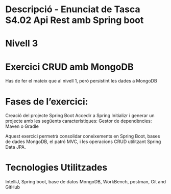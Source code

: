 # Descripció - Enunciat de Tasca S4.02 Api Rest amb Spring boot

# Nivell 3

# Exercici CRUD amb MongoDB

Has de fer el mateix que al nivell 1, però persistint les dades a MongoDB

# Fases de l’exercici:

Creació del projecte Spring Boot Accedir a Spring Initializr i generar un projecte amb les següents característiques: Gestor de dependències: Maven o Gradle

Aquest exercici permetrà consolidar coneixements en Spring Boot, bases de dades MongoDB, el patró MVC, i les operacions CRUD utilitzant Spring Data JPA.

# Tecnologies Utilitzades

IntelliJ, Spring boot, base de datos MongoDB, WorkBench, postman, Git and GitHub
